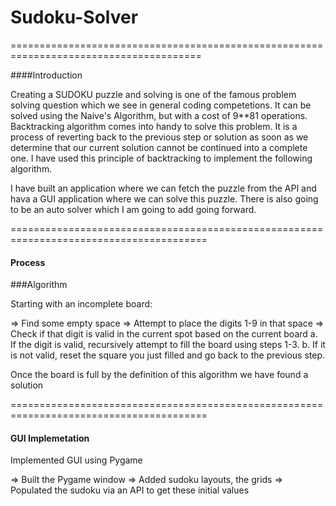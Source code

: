 # Sudoku-Solver

=======================================================================================

####Introduction

Creating a SUDOKU puzzle and solving is one of the famous problem solving question which we see in general coding competetions.
It can be solved using the Naive's Algorithm, but with a cost of 9**81 operations.
Backtracking algorithm comes into handy to solve this problem. It is a process of reverting back to the previous step or solution as soon as we determine that our
current solution cannot be continued into a complete one. I have used this principle of backtracking to implement the following algorithm.


I have built an application where we can fetch the puzzle from the API and hava a GUI application where we can solve this puzzle.
There is also going to be an auto solver which I am going to add going forward.

========================================================================================

#### Process


###Algorithm

Starting with an incomplete board:

=> Find some empty space
=> Attempt to place the digits 1-9 in that space
=> Check if that digit is valid in the current spot based on the current board
 a. If the digit is valid, recursively attempt to fill the board using steps 1-3.
 b. If it is not valid, reset the square you just filled and go back to the previous step.
 
 Once the board is full by the definition of this algorithm we have found a solution

========================================================================================

#### GUI Implemetation

Implemented GUI using Pygame

 => Built the Pygame window
 => Added sudoku layouts, the grids
 => Populated the sudoku via an API to get these initial values
 
 
 
